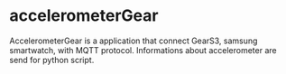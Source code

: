 # accelerometerGear
AccelerometerGear is a application that connect GearS3, samsung smartwatch, with MQTT protocol. Informations about accelerometer are send for python script. 
